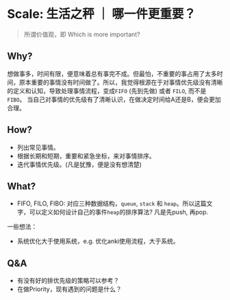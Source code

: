 # Scale: 生活之秤 ｜ 哪一件更重要？

> 所谓价值观，即 Which is more important?

## Why?

想做事多，时间有限，便意味着总有事完不成。但最怕，不重要的事占用了太多时间，原本重要的事情没有时间做了。所以，我觉得根源在于对事情优先级没有清晰的定义和认知，导致处理事情流程，变成`FIFO` (先到先做) 或者 `FILO`, 而不是`FIBO`。 当自己对事情的优先级有了清晰认识，在做决定时间给A还是B，便会更加合理。

## How?

* 列出常见事情。
* 根据长期和短期，重要和紧急坐标，来对事情排序。
* 迭代事情优先级。(凡是犹豫，便是没有想清楚)

## What?

* FIFO, FILO, FIBO: 对应三种数据结构，`queue`, `stack` 和 `heap`。所以这篇文字，可以定义如何设计自己的事件`heap`的排序算法? 凡是先push, 再pop.  

一些想法：

* 系统优化大于使用系统，e.g. 优化anki使用流程，大于系统。

## Q&A 

* 有没有好的排优先级的策略可以参考？
* 在做Priority，现有遇到的问题是什么？ 
